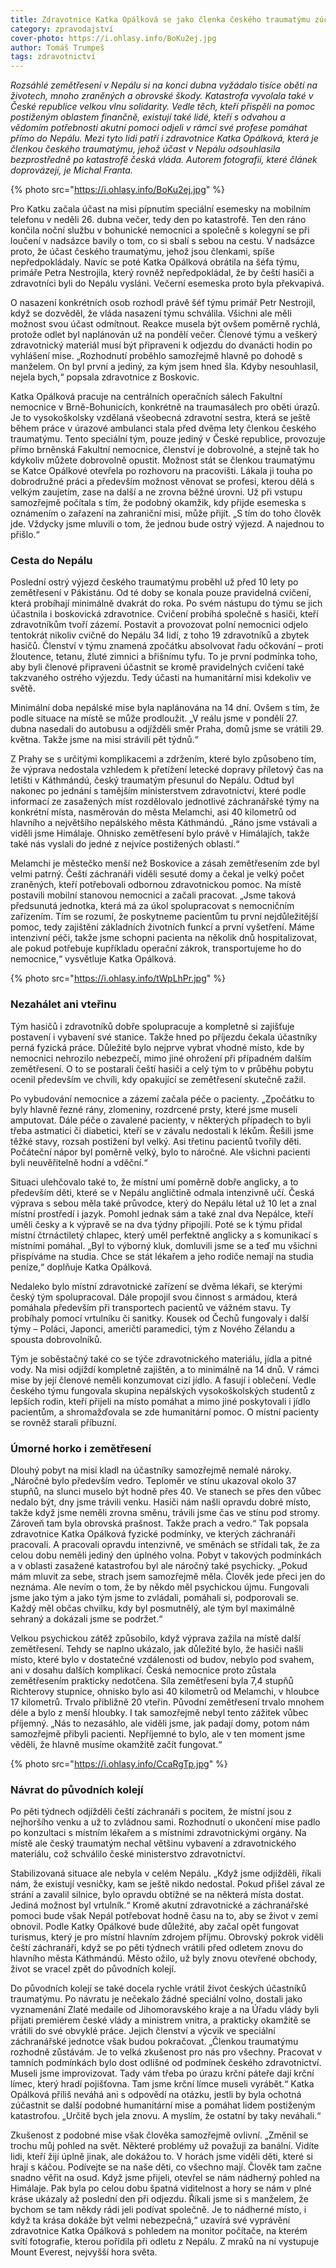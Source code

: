 ```yaml
---
title: Zdravotnice Katka Opálková se jako členka českého traumatýmu zúčastnila záchranářských prací po zemětřesení v Nepálu
category: zpravodajství
cover-photo: https://i.ohlasy.info/BoKu2ej.jpg
author: Tomáš Trumpeš
tags: zdravotnictví
---
```


*Rozsáhlé zemětřesení v Nepálu si na konci dubna vyžádalo tisíce obětí na životech, mnoho zraněných a obrovské škody. Katastrofa vyvolala také v České republice velkou vlnu solidarity. Vedle těch, kteří přispěli na pomoc postiženým oblastem finančně, existují také lidé, kteří s odvahou a vědomím potřebnosti akutní pomoci odjeli v rámci své profese pomáhat přímo do Nepálu. Mezi tyto lidi patří i zdravotnice Katka Opálková, která je členkou českého traumatýmu, jehož účast v Nepálu odsouhlasila bezprostředně po katastrofě česká vláda. Autorem fotografií, které článek doprovázejí, je Michal Franta.*

{% photo src="https://i.ohlasy.info/BoKu2ej.jpg" %}

Pro Katku začala účast na misi pípnutím speciální esemesky na mobilním telefonu v neděli 26. dubna večer, tedy den po katastrofě. Ten den ráno končila noční službu v bohunické nemocnici a společně s kolegyní se při loučení v nadsázce bavily o tom, co si sbalí s sebou na cestu. V nadsázce proto, že účast českého traumatýmu, jehož jsou členkami, spíše nepředpokládaly. Navíc se poté Katka Opálková obrátila na šéfa týmu, primáře Petra Nestrojila, který rovněž nepředpokládal, že by čeští hasiči a zdravotníci byli do Nepálu vysláni. Večerní esemeska proto byla překvapivá.

O nasazení konkrétních osob rozhodl právě šéf týmu primář Petr Nestrojil, když se dozvěděl, že vláda nasazení týmu schválila. Všichni ale měli možnost svou účast odmítnout. Reakce musela být ovšem poměrně rychlá, protože odlet byl naplánován už na pondělí večer. Členové týmu a veškerý zdravotnický materiál musí být připraveni k odjezdu do dvanácti hodin po vyhlášení mise. „Rozhodnutí proběhlo samozřejmě hlavně po dohodě s manželem. On byl první a jediný, za kým jsem hned šla. Kdyby nesouhlasil, nejela bych,“ popsala zdravotnice z Boskovic.

Katka Opálková pracuje na centrálních operačních sálech Fakultní nemocnice v Brně-Bohunicích, konkrétně na traumasálech pro oběti úrazů. Je to vysokoškolsky vzdělaná všeobecná zdravotní sestra, která se ještě během práce v úrazové ambulanci stala před dvěma lety členkou českého traumatýmu. Tento speciální tým, pouze jediný v České republice, provozuje přímo brněnská Fakultní nemocnice, členství je dobrovolné, a stejně tak ho kdykoliv můžete dobrovolně opustit. Možnost stát se členkou traumatýmu se Katce Opálkové otevřela po rozhovoru na pracovišti. Lákala ji touha po dobrodružné práci a především možnost věnovat se profesi, kterou dělá s velkým zaujetím, zase na další a ne zrovna běžné úrovni. Už při vstupu samozřejmě počítala s tím, že podobný okamžik, kdy přijde esemeska s oznámením o zařazení na zahraniční misi, může přijít. „S tím do toho člověk jde. Vždycky jsme mluvili o tom, že jednou bude ostrý výjezd. A najednou to přišlo.“ 

### Cesta do Nepálu

Poslední ostrý výjezd českého traumatýmu proběhl už před 10 lety po zemětřesení v Pákistánu. Od té doby se konala pouze pravidelná cvičení, která probíhají minimálně dvakrát do roka. Po svém nástupu do týmu se jich účastnila i boskovická zdravotnice. Cvičení probíhá společně s hasiči, kteří zdravotníkům tvoří zázemí. Postavit a provozovat polní nemocnici odjelo tentokrát nikoliv cvičně do Nepálu 34 lidí, z toho 19 zdravotníků a zbytek hasičů.  Členství v týmu znamená zpočátku absolvovat řadu očkování – proti žloutence, tetanu, žluté zimnici a břišnímu tyfu. To je první podmínka toho, aby byli členové připraveni účastnit se kromě pravidelných cvičení také takzvaného ostrého výjezdu. Tedy účasti na humanitární misi kdekoliv ve světě.

Minimální doba nepálské mise byla naplánována na 14 dní. Ovšem s tím, že podle situace na místě se může prodloužit. „V reálu jsme v pondělí 27. dubna nasedali do autobusu a odjížděli směr Praha, domů jsme se vrátili 29. května. Takže jsme na misi strávili pět týdnů.“ 

Z Prahy se s určitými komplikacemi a zdržením, které bylo způsobeno tím, že výprava nedostala vzhledem k přetížení letecké dopravy příletový čas na letišti v Káthmándú, český traumatým přesunul do Nepálu. Odtud byl nakonec po jednání s tamějším ministerstvem zdravotnictví, které podle informací ze zasažených míst rozdělovalo jednotlivé záchranářské týmy na konkrétní místa, nasměrován do města Melamchi, asi 40 kilometrů od hlavního a největšího nepálského města Káthmándú. „Ráno jsme vstávali a viděli jsme Himálaje. Ohnisko zemětřesení bylo právě v Himálajích, takže také nás 
vyslali do jedné z nejvíce postižených oblastí.“ 

Melamchi je městečko menší než Boskovice a zásah zemětřesením zde byl velmi patrný. Čeští záchranáři viděli sesuté domy a čekal je velký počet zraněných, kteří potřebovali odbornou zdravotnickou pomoc. Na místě postavili mobilní stanovou nemocnici a začali pracovat. „Jsme taková předsunutá jednotka, která má za úkol spolupracovat s nemocničním zařízením. Tím se rozumí, že poskytneme pacientům tu první nejdůležitější pomoc, tedy zajištění základních životních funkcí a první vyšetření. Máme intenzivní péči, takže jsme schopni pacienta na několik dnů hospitalizovat, ale pokud potřebuje kupříkladu operační zákrok, transportujeme ho do nemocnice,“ vysvětluje Katka Opálková.

{% photo src="https://i.ohlasy.info/tWpLhPr.jpg" %}


### Nezahálet ani vteřinu

Tým hasičů i zdravotníků dobře spolupracuje a kompletně si zajišťuje postavení i vybavení své stanice. Takže hned po příjezdu čekala účastníky perná fyzická práce. Důležité bylo nejprve vybrat vhodné místo, kde by nemocnici nehrozilo nebezpečí, mimo jiné ohrožení při případném dalším zemětřesení. O to se postarali čeští hasiči a celý tým to v průběhu pobytu ocenil především ve chvíli, kdy opakující se zemětřesení skutečně zažil.

Po vybudování nemocnice a zázemí začala péče o pacienty. „Zpočátku to byly hlavně řezné rány, zlomeniny, rozdrcené prsty, které jsme museli amputovat. Dále péče o zavalené pacienty, v některých případech to byli třeba astmatici či diabetici, kteří se v závalu nedostali k lékům. Řešili jsme těžké stavy, rozsah postižení byl velký. Asi třetinu pacientů tvořily děti. Počáteční nápor byl poměrně velký, bylo to náročné. Ale všichni pacienti byli neuvěřitelně hodní a vděční.“

Situaci ulehčovalo také to, že místní umí poměrně dobře anglicky, a to především děti, které se v Nepálu angličtině odmala intenzivně učí. Česká výprava s sebou měla také průvodce, který do Nepálu létal už 10 let a znal místní prostředí i jazyk. Pomohl jednak sám a také znal dva Nepálce, kteří uměli česky a k výpravě se na dva týdny připojili. Poté se k týmu přidal místní čtrnáctiletý chlapec, který uměl perfektně anglicky a s komunikací s místními pomáhal. „Byl to výborný kluk, domluvili jsme se a teď mu všichni přispíváme na studia. Chce se stát lékařem a jeho rodiče nemají na studia peníze,“ doplňuje Katka Opálková.

Nedaleko bylo místní zdravotnické zařízení se dvěma lékaři, se kterými český tým spolupracoval. Dále propojil svou činnost s armádou, která pomáhala především při transportech pacientů ve vážném stavu. Ty probíhaly pomocí vrtulníku či sanitky. Kousek od Čechů fungovaly i další týmy – Poláci, Japonci, američtí paramedici, tým z Nového Zélandu a spousta dobrovolníků. 

Tým je soběstačný také co se týče zdravotnického materiálu, jídla a pitné vody. Na misi odjíždí kompletně zajištěn, a to minimálně na 14 dnů. V rámci mise by její členové neměli konzumovat cizí jídlo. A fasují i oblečení. Vedle českého týmu fungovala skupina nepálských vysokoškolských studentů z lepších rodin, kteří přijeli na místo pomáhat a mimo jiné poskytovali i jídlo pacientům, a shromažďovala se zde humanitární pomoc. O místní pacienty se rovněž starali příbuzní. 

### Úmorné horko i zemětřesení

Dlouhý pobyt na misi kladl na účastníky samozřejmě nemalé nároky. „Náročné bylo především vedro. Teploměr ve stínu ukazoval okolo 37 stupňů, na slunci muselo být hodně přes 40. Ve stanech se přes den vůbec nedalo být, dny jsme trávili venku. Hasiči nám našli opravdu dobré místo, takže když jsme neměli zrovna směnu, trávili jsme čas ve stínu pod stromy. Zároveň tam byla obrovská prašnost. Takže prach a vedro.“ Tak popsala zdravotnice Katka Opálková fyzické podmínky, ve kterých záchranáři pracovali. A pracovali opravdu intenzivně, ve směnách se střídali tak, že za celou dobu neměli jediný den úplného volna. Pobyt v takových podmínkách a v oblasti zasažené katastrofou byl ale náročný také psychicky. „Pokud mám mluvit za sebe, strach jsem samozřejmě měla. Člověk jede přeci jen do neznáma. Ale nevím o tom, že by někdo měl psychickou újmu. Fungovali jsme jako tým a jako tým jsme to zvládali, pomáhali si, podporovali se. Každý měl občas chvilku, kdy byl posmutnělý, ale tým byl maximálně sehraný a dokázali jsme se podržet.“ 

Velkou psychickou zátěž způsobilo, když výprava zažila na místě další zemětřesení. Tehdy se naplno ukázalo, jak důležité bylo, že hasiči našli místo, které bylo v dostatečné vzdálenosti od budov, nebylo pod svahem, ani v dosahu dalších komplikací. Česká nemocnice proto zůstala zemětřesením prakticky nedotčena. Síla zemětřesení byla 7,4 stupňů Richterovy stupnice, ohnisko bylo asi 40 kilometrů od Melamchi, v hloubce 17 kilometrů. Trvalo přibližně 20 vteřin. Původní zemětřesení trvalo mnohem déle a bylo z menší hloubky. I tak samozřejmě nebyl tento zážitek vůbec příjemný. „Nás to nezasáhlo, ale viděli jsme, jak padají domy, potom nám samozřejmě přibyli pacienti. Nepříjemné to bylo, ale v ten moment jsme věděli, že hlavně musíme okamžitě začít fungovat.“

{% photo src="https://i.ohlasy.info/CcaRgTp.jpg" %}

### Návrat do původních kolejí 

Po pěti týdnech odjížděli čeští záchranáři s pocitem, že místní jsou z nejhoršího venku a už to zvládnou sami. Rozhodnutí o ukončení mise padlo po konzultaci s místním lékařem a s místními zdravotnickými orgány. Na místě ale český traumatým nechal většinu vybavení a zdravotnického materiálu, což schválilo české ministerstvo zdravotnictví.
 
Stabilizovaná situace ale nebyla v celém Nepálu. „Když jsme odjížděli, říkali nám, že existují vesničky, kam se ještě nikdo nedostal. Pokud přišel zával ze strání a zavalil silnice, bylo opravdu obtížné se na některá místa dostat. Jediná možnost byl vrtulník.“ Kromě akutní zdravotnické a záchranářské pomoci bude však Nepál potřebovat hodně času na to, aby se život v zemi obnovil. Podle Katky Opálkové bude důležité, aby začal opět fungovat turismus, který je pro místní hlavním zdrojem příjmu. Obrovský pokrok viděli čeští záchranáři, když se po pěti týdnech vrátili před odletem znovu do hlavního města Káthmándú. Město ožilo, už byly znovu otevřené obchody, život se vracel zpět do původních kolejí. 

Do původních kolejí se také docela rychle vrátil život českých účastníků traumatýmu. Po návratu je nečekalo žádné speciální volno, dostali jako vyznamenání Zlaté medaile od Jihomoravského kraje a na Úřadu vlády byli přijati premiérem české vlády a ministrem vnitra, a prakticky okamžitě se vrátili do své obvyklé práce. Jejich členství a výcvik ve speciální záchranářské jednotce však budou pokračovat. „Členkou traumatýmu rozhodně zůstávám. Je to velká zkušenost pro nás pro všechny. Pracovat v tamních podmínkách bylo dost odlišné od podmínek českého zdravotnictví. Museli jsme improvizovat. Tady vám třeba po úrazu krční páteře dají krční límec, který hradí pojišťovna. Tam jsme krční límce museli vyrábět.“ Katka Opálková příliš neváhá ani s odpovědí na otázku, jestli by byla ochotná zúčastnit se další podobné humanitární mise a pomáhat lidem postiženým katastrofou. „Určitě bych jela znovu. A myslím, že ostatní by taky neváhali.“

Zkušenost z podobné mise však člověka samozřejmě ovlivní. „Změnil se trochu můj pohled na svět. Některé problémy už považuji za banální. Vidíte lidi, kteří žijí úplně jinak, ale dokážou to. V horách jsme viděli děti, které si hrají s káčou. Podívejte se na naše děti, co všechno mají. Člověk tam začne snadno věřit na osud. Když jsme přijeli, otevřel se nám nádherný pohled na Himálaje. Pak byla po celou dobu špatná viditelnost a hory se nám v plné kráse ukázaly až poslední den při odjezdu. Říkali jsme si s manželem, že bychom se tam někdy rádi jeli podívat společně. Je to nádherné místo, i když ta krása dokáže být velmi nebezpečná,“ uzavírá své vyprávění zdravotnice Katka Opálková s pohledem na monitor počítače, na kterém svítí fotografie, kterou pořídila při odletu z Nepálu. Z mraků na ní vystupuje Mount Everest, nejvyšší hora světa.



